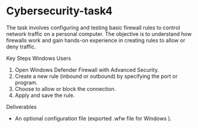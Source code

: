 # Cybersecurity-task4
The task involves configuring and testing basic firewall rules to control network traffic on a personal computer. The objective is to understand how firewalls work and gain hands-on experience in creating rules to allow or deny traffic.

Key Steps
Windows Users
1. Open Windows Defender Firewall with Advanced Security.
2. Create a new rule (inbound or outbound) by specifying the port or program.
3. Choose to allow or block the connection.
4. Apply and save the rule.

Deliverables
- An optional configuration file (exported .wfw file for Windows ).

